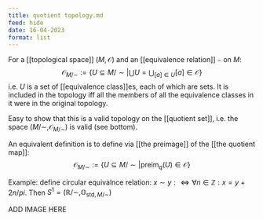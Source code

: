 ```yaml
---
title: quotient topology.md
feed: hide
date: 16-04-2023
format: list
---
```



For a [[topological space]] $(M, \mathcal O)$ and an [[equivalence relation]] $\sim$ on $M$:$$
\mathcal O_{M/\sim}:= \{U\subseteq M/\sim \big| \bigcup U = \bigcup_{[a]\in U}[a]\in \mathcal {O}\}
$$
i.e. $U$ is a set of [[equivalence class]]es, each of which are sets. It is included in the topology iff all the members of all the equivalence classes in it were in the original topology.

Easy to show that this is a valid topology on the [[quotient set]], i.e. the space $(M/\sim, \mathcal O_{M/\sim})$ is valid (see bottom).

An equivalent definition is to define via [[the preimage]] of the [[the quotient map]]:$$
\mathcal O_{M/\sim}:= \{U\subseteq M/\sim \big| \text{preim}_q(U)\in \mathcal {O}\}
$$

Example: define circular equivalnce relation: $x\sim y:\iff \forall n\in \mathbb Z: x = y + 2n/pi$. Then  $S^1 = (\mathbb R/\sim, \mathbb O_{\text{std}, M/\sim})$


ADD IMAGE HERE